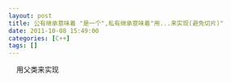 ```yaml
---
layout: post
title: 公有继承意味着 "是一个",私有继承意味着"用...来实现(避免切片)"
date: 2011-10-08 15:49:00
categories: [C++]
tags: []
---
```

    用父类来实现